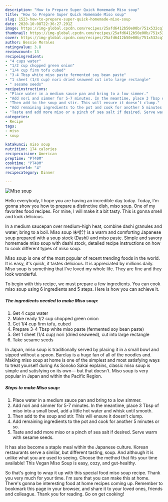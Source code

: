 ```yaml
---
description: "How to Prepare Super Quick Homemade Miso soup"
title: "How to Prepare Super Quick Homemade Miso soup"
slug: 1523-how-to-prepare-super-quick-homemade-miso-soup
date: 2020-10-08T22:36:27.291Z
image: https://img-global.cpcdn.com/recipes/25afd6412b50e00b/751x532cq70/miso-soup-recipe-main-photo.jpg
thumbnail: https://img-global.cpcdn.com/recipes/25afd6412b50e00b/751x532cq70/miso-soup-recipe-main-photo.jpg
cover: https://img-global.cpcdn.com/recipes/25afd6412b50e00b/751x532cq70/miso-soup-recipe-main-photo.jpg
author: Bessie Morales
ratingvalue: 3.8
reviewcount: 13
recipeingredient:
- "4 cups water"
- "1/2 cup chopped green onion"
- "1/4 cup firm tofu cubed"
- "3-4 Tbsp white miso paste fermented soy bean paste"
- "1 sheet (1/4 cup) nori dried seaweed cut into large rectangle"
- " sesame seeds"
recipeinstructions:
- "Place water in a medium sauce pan and bring to a low simmer."
- "Add nori and simmer for 5-7 minutes. In the meantime, place 3 Tbsp of miso into a small bowl, add a little hot water and whisk until smooth."
- "Then add to the soup and stir. This will ensure it doesn’t clump."
- "Add remaining ingredients to the pot and cook for another 5 minutes or so."
- "Taste and add more miso or a pinch of sea salt if desired. Serve warm with sesame seeds."
categories:
- Recipe
tags:
- miso
- soup

katakunci: miso soup 
nutrition: 174 calories
recipecuisine: American
preptime: "PT40M"
cooktime: "PT48M"
recipeyield: "4"
recipecategory: Dinner

---
```



![Miso soup](https://img-global.cpcdn.com/recipes/25afd6412b50e00b/751x532cq70/miso-soup-recipe-main-photo.jpg)

Hello everybody, I hope you are having an incredible day today. Today, I'm gonna show you how to prepare a distinctive dish, miso soup. One of my favorites food recipes. For mine, I will make it a bit tasty. This is gonna smell and look delicious.

In a medium saucepan over medium-high heat, combine dashi granules and water; bring to a boil. Miso soup 味噌汁 is a warm and comforting Japanese soup prepared with a soup stock (Dashi) and miso paste. Simple and savory homemade miso soup with dashi stock, detailed recipe instructions on how to cook different types of miso soup.

Miso soup is one of the most popular of recent trending foods in the world. It is easy, it's quick, it tastes delicious. It is appreciated by millions daily. Miso soup is something that I've loved my whole life. They are fine and they look wonderful.


To begin with this recipe, we must prepare a few ingredients. You can cook miso soup using 6 ingredients and 5 steps. Here is how you can achieve it.

<!--inarticleads1-->

##### The ingredients needed to make Miso soup:

1. Get 4 cups water
1. Make ready 1/2 cup chopped green onion
1. Get 1/4 cup firm tofu, cubed
1. Prepare 3-4 Tbsp white miso paste (fermented soy bean paste)
1. Get 1 sheet (1/4 cup) nori (dried seaweed), cut into large rectangle
1. Take  sesame seeds


In Japan, miso soup is traditionally served by placing it in a small bowl and sipped without a spoon. Barclay is a huge fan of all of the noodles and. Making miso soup at home is one of the simplest and most satisfying ways to treat yourself during As Sonoko Sakai explains, classic miso soup is simple and satisfying on its own— but that doesn&#39;t. Miso soup is very popular in Japan and within the Pacific Region. 

<!--inarticleads2-->

##### Steps to make Miso soup:

1. Place water in a medium sauce pan and bring to a low simmer.
1. Add nori and simmer for 5-7 minutes. In the meantime, place 3 Tbsp of miso into a small bowl, add a little hot water and whisk until smooth.
1. Then add to the soup and stir. This will ensure it doesn’t clump.
1. Add remaining ingredients to the pot and cook for another 5 minutes or so.
1. Taste and add more miso or a pinch of sea salt if desired. Serve warm with sesame seeds.


It has also become a staple meal within the Japanese culture. Korean restaurants serve a similar, but different tasting, soup. And although it is unlike what you are used to seeing. Choose the method that fits your time available! This Vegan Miso Soup is easy, cozy, and gut-healthy. 

So that's going to wrap it up with this special food miso soup recipe. Thank you very much for your time. I'm sure that you can make this at home. There's gonna be interesting food at home recipes coming up. Remember to bookmark this page in your browser, and share it to your loved ones, friends and colleague. Thank you for reading. Go on get cooking!
